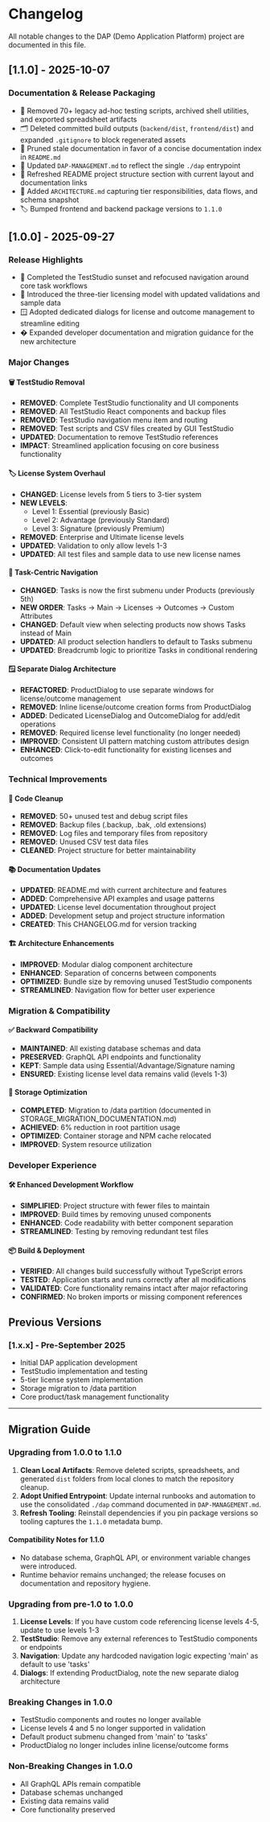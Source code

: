 # Changelog

All notable changes to the DAP (Demo Application Platform) project are documented in this file.

## [1.1.0] - 2025-10-07

### Documentation & Release Packaging

- 🧹 Removed 70+ legacy ad-hoc testing scripts, archived shell utilities, and exported spreadsheet artifacts
- 🗂️ Deleted committed build outputs (`backend/dist`, `frontend/dist`) and expanded `.gitignore` to block regenerated assets
- 📄 Pruned stale documentation in favor of a concise documentation index in `README.md`
- 🧭 Updated `DAP-MANAGEMENT.md` to reflect the single `./dap` entrypoint
- 📝 Refreshed README project structure section with current layout and documentation links
- 📘 Added `ARCHITECTURE.md` capturing tier responsibilities, data flows, and schema snapshot
- 🏷️ Bumped frontend and backend package versions to `1.1.0`

## [1.0.0] - 2025-09-27

### Release Highlights

- 🎯 Completed the TestStudio sunset and refocused navigation around core task workflows
- 🪪 Introduced the three-tier licensing model with updated validations and sample data
- 🪟 Adopted dedicated dialogs for license and outcome management to streamline editing
- � Expanded developer documentation and migration guidance for the new architecture

### Major Changes

#### 🗑️ TestStudio Removal
- **REMOVED**: Complete TestStudio functionality and UI components
- **REMOVED**: All TestStudio React components and backup files
- **REMOVED**: TestStudio navigation menu item and routing
- **REMOVED**: Test scripts and CSV files created by GUI TestStudio
- **UPDATED**: Documentation to remove TestStudio references
- **IMPACT**: Streamlined application focusing on core business functionality

#### 🏷️ License System Overhaul
- **CHANGED**: License levels from 5 tiers to 3-tier system
- **NEW LEVELS**: 
  - Level 1: Essential (previously Basic)
  - Level 2: Advantage (previously Standard) 
  - Level 3: Signature (previously Premium)
- **REMOVED**: Enterprise and Ultimate license levels
- **UPDATED**: Validation to only allow levels 1-3
- **UPDATED**: All test files and sample data to use new license names

#### 🎯 Task-Centric Navigation
- **CHANGED**: Tasks is now the first submenu under Products (previously 5th)
- **NEW ORDER**: Tasks → Main → Licenses → Outcomes → Custom Attributes
- **CHANGED**: Default view when selecting products now shows Tasks instead of Main
- **UPDATED**: All product selection handlers to default to Tasks submenu
- **UPDATED**: Breadcrumb logic to prioritize Tasks in conditional rendering

#### 🪟 Separate Dialog Architecture
- **REFACTORED**: ProductDialog to use separate windows for license/outcome management
- **REMOVED**: Inline license/outcome creation forms from ProductDialog
- **ADDED**: Dedicated LicenseDialog and OutcomeDialog for add/edit operations
- **REMOVED**: Required license level functionality (no longer needed)
- **IMPROVED**: Consistent UI pattern matching custom attributes design
- **ENHANCED**: Click-to-edit functionality for existing licenses and outcomes

### Technical Improvements

#### 🧹 Code Cleanup
- **REMOVED**: 50+ unused test and debug script files
- **REMOVED**: Backup files (.backup, .bak, .old extensions)
- **REMOVED**: Log files and temporary files from repository
- **REMOVED**: Unused CSV test data files
- **CLEANED**: Project structure for better maintainability

#### 📚 Documentation Updates
- **UPDATED**: README.md with current architecture and features
- **ADDED**: Comprehensive API examples and usage patterns
- **UPDATED**: License level documentation throughout project
- **ADDED**: Development setup and project structure information
- **CREATED**: This CHANGELOG.md for version tracking

#### 🏗️ Architecture Enhancements
- **IMPROVED**: Modular dialog component architecture
- **ENHANCED**: Separation of concerns between components
- **OPTIMIZED**: Bundle size by removing unused TestStudio components
- **STREAMLINED**: Navigation flow for better user experience

### Migration & Compatibility

#### ✅ Backward Compatibility
- **MAINTAINED**: All existing database schemas and data
- **PRESERVED**: GraphQL API endpoints and functionality
- **KEPT**: Sample data using Essential/Advantage/Signature naming
- **ENSURED**: Existing license level data remains valid (levels 1-3)

#### 🚀 Storage Optimization
- **COMPLETED**: Migration to /data partition (documented in STORAGE_MIGRATION_DOCUMENTATION.md)
- **ACHIEVED**: 6% reduction in root partition usage
- **OPTIMIZED**: Container storage and NPM cache relocated
- **IMPROVED**: System resource utilization

### Developer Experience

#### 🛠️ Enhanced Development Workflow
- **SIMPLIFIED**: Project structure with fewer files to maintain
- **IMPROVED**: Build times by removing unused components
- **ENHANCED**: Code readability with better component separation
- **STREAMLINED**: Testing by removing redundant test files

#### 📦 Build & Deployment
- **VERIFIED**: All changes build successfully without TypeScript errors
- **TESTED**: Application starts and runs correctly after all modifications
- **VALIDATED**: Core functionality remains intact after major refactoring
- **CONFIRMED**: No broken imports or missing component references

## Previous Versions

### [1.x.x] - Pre-September 2025
- Initial DAP application development
- TestStudio implementation and testing
- 5-tier license system implementation
- Storage migration to /data partition
- Core product/task management functionality

---

## Migration Guide

### Upgrading from 1.0.0 to 1.1.0

1. **Clean Local Artifacts**: Remove deleted scripts, spreadsheets, and generated `dist` folders from local clones to match the repository cleanup.
2. **Adopt Unified Entrypoint**: Update internal runbooks and automation to use the consolidated `./dap` command documented in `DAP-MANAGEMENT.md`.
3. **Refresh Tooling**: Reinstall dependencies if you pin package versions so tooling captures the `1.1.0` metadata bump.

#### Compatibility Notes for 1.1.0
- No database schema, GraphQL API, or environment variable changes were introduced.
- Runtime behavior remains unchanged; the release focuses on documentation and repository hygiene.

### Upgrading from pre-1.0 to 1.0.0

1. **License Levels**: If you have custom code referencing license levels 4-5, update to use levels 1-3
2. **TestStudio**: Remove any external references to TestStudio components or endpoints
3. **Navigation**: Update any hardcoded navigation logic expecting 'main' as default to use 'tasks'
4. **Dialogs**: If extending ProductDialog, note the new separate dialog architecture

### Breaking Changes in 1.0.0
- TestStudio components and routes no longer available
- License levels 4 and 5 no longer supported in validation
- Default product submenu changed from 'main' to 'tasks'
- ProductDialog no longer includes inline license/outcome forms

### Non-Breaking Changes in 1.0.0
- All GraphQL APIs remain compatible
- Database schemas unchanged
- Existing data remains valid
- Core functionality preserved